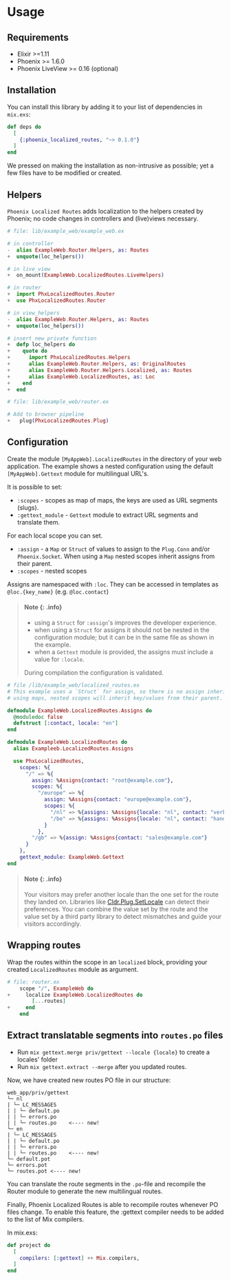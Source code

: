 # Usage

## Requirements

- Elixir >=1.11
- Phoenix >= 1.6.0
- Phoenix LiveView >= 0.16 (optional)


## Installation

You can install this library by adding it to your list of dependencies in `mix.exs`:

```elixir
def deps do
  [
    {:phoenix_localized_routes, "~> 0.1.0"}
  ]
end
```

We pressed on making the installation as non-intrusive as possible; yet a few files have to be modified or created.

## Helpers

`Phoenix Localized Routes` adds localization to the helpers created by Phoenix; no code changes in controllers and (live)views necessary.

```elixir
# file: lib/example_web/example_web.ex

# in controller
-  alias ExampleWeb.Router.Helpers, as: Routes
+  unquote(loc_helpers())

# in live_view
+  on_mount(ExampleWeb.LocalizedRoutes.LiveHelpers)

# in router
+  import PhxLocalizedRoutes.Router
+  use PhxLocalizedRoutes.Router

# in view_helpers
-  alias ExampleWeb.Router.Helpers, as: Routes
+  unquote(loc_helpers())

# insert new private function
+  defp loc_helpers do
+    quote do
+      import PhxLocalizedRoutes.Helpers
+      alias ExampleWeb.Router.Helpers, as: OriginalRoutes
+      alias ExampleWeb.Router.Helpers.Localized, as: Routes
+      alias ExampleWeb.LocalizedRoutes, as: Loc
+    end
+  end
```


```elixir
# file: lib/example_web/router.ex

# Add to browser pipeline
+   plug(PhxLocalizedRoutes.Plug)
```


## Configuration

Create the module `[MyAppWeb].LocalizedRoutes` in the directory of your web application. The example shows a nested configuration using the default `[MyAppWeb].Gettext` module for multilingual URL's.

It is possible to set:

  * `:scopes` - scopes as map of maps, the keys are used as URL segments (slugs).
  * `:gettext_module` - `Gettext` module to extract URL segments and translate them.

For each local scope you can set.

  * `:assign` - a `Map` or `Struct` of values to assign to the `Plug.Conn` and/or `Phoenix.Socket`. When using a `Map` nested scopes inherit assigns from their parent.
  * `:scopes` - nested scopes
    
Assigns are namespaced with `:loc`. They can be accessed in templates as `@loc.{key_name}` (e.g. `@loc.contact`)

> #### Note {: .info}
> 
> - using a `Struct` for `:assign`'s improves the developer experience.
> - when using a `Struct` for assigns it should not be nested in the configuration module; but it can be in the same file as shown in the example.
> - when a `Gettext` module is provided, the assigns must include a value for `:locale`.
>
> During compilation the configuration is validated.


```elixir
# file /lib/example_web/localized_routes.ex
# This example uses a `Struct` for assign, so there is no assign inheritance only struct defaults. When
# using maps, nested scopes will inherit key/values from their parent.

defmodule ExampleWeb.LocalizedRoutes.Assigns do
  @moduledoc false
  defstruct [:contact, locale: "en"]
end

defmodule ExampleWeb.LocalizedRoutes do
  alias Exampleeb.LocalizedRoutes.Assigns

  use PhxLocalizedRoutes,
    scopes: %{
      "/" => %{
        assign: %Assigns{contact: "root@example.com"},
        scopes: %{
          "/europe" => %{
            assign: %Assigns{contact: "europe@example.com"},
            scopes: %{
              "/nl" => %{assigns: %Assigns{locale: "nl", contact: "verkoop@example.nl"}},
              "/be" => %{assigns: %Assigns{locale: "nl", contact: "handel@example.be"}}
            }
          },
        "/gb" => %{assign: %Assigns{contact: "sales@example.com"}
      }
    },
    gettext_module: ExampleWeb.Gettext
end
```

> #### Note {: .info}
>
> Your visitors may prefer another locale than the one set for the route they landed on. Libraries 
> like [Cldr.Plug.SetLocale](https://hexdocs.pm/ex_cldr/Cldr.Plug.SetLocale.html) can detect their preferences.
> You can combine the value set by the route and the value set by a third party library to detect mismatches
> and guide your visitors accordingly.


## Wrapping routes

Wrap the routes within the scope in an `localized` block, providing your created `LocalizedRoutes` module as argument.

```elixir
# file: router.ex
    scope "/", ExampleWeb do
+     localize ExampleWeb.LocalizedRoutes do
        [...routes]
+     end
    end
```



## Extract translatable segments into `routes.po` files

- Run `mix gettext.merge priv/gettext --locale {locale}` to create a locales' folder
- Run `mix gettext.extract --merge` after you updated routes.

Now, we have created new routes PO file in our structure:

    web_app/priv/gettext
    └─ nl
    | └─ LC_MESSAGES
    | | └─ default.po
    | | └─ errors.po
    | | └─ routes.po    <---- new!
    └─ en
    | └─ LC_MESSAGES
    | | └─ default.po
    | | └─ errors.po
    | | └─ routes.po    <---- new!
    └─ default.pot
    └─ errors.pot
    └─ routes.pot <---- new!

You can translate the route segments in the `.po`-file and recompile the Router module to generate the new multilingual routes.

Finally, Phoenix Localized Routes is able to recompile routes whenever PO files change. To enable this feature, the :gettext compiler needs to be added to the list of Mix compilers.

In mix.exs:

```elixir
def project do
  [
    compilers: [:gettext] ++ Mix.compilers,
  ]
end
```
